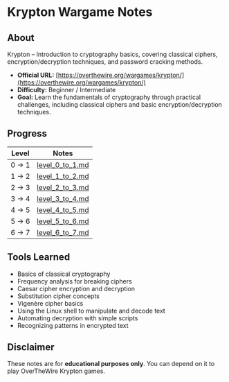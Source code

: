 # Krypton Wargame Notes

## About
Krypton – Introduction to cryptography basics, covering classical ciphers, encryption/decryption techniques, and password cracking methods.

- **Official URL:** [https://overthewire.org/wargames/krypton/](https://overthewire.org/wargames/krypton/)
- **Difficulty:** Beginner / Intermediate
- **Goal:** Learn the fundamentals of cryptography through practical challenges, including classical ciphers and basic encryption/decryption techniques.

## Progress
| Level  | Notes |
|--------|--------|
| 0 → 1  | [level_0_to_1.md](./level_0_to_1.md)   |
| 1 → 2  | [level_1_to_2.md](./level_1_to_2.md)   |
| 2 → 3  | [level_2_to_3.md](./level_2_to_3.md)   |
| 3 → 4  | [level_3_to_4.md](./level_3_to_4.md)   |
| 4 → 5  | [level_4_to_5.md](./level_4_to_5.md)   |
| 5 → 6  | [level_5_to_6.md](./level_5_to_6.md)   |
| 6 → 7  | [level_6_to_7.md](./level_6_to_7.md)   |

## Tools Learned
- Basics of classical cryptography
- Frequency analysis for breaking ciphers
- Caesar cipher encryption and decryption
- Substitution cipher concepts
- Vigenère cipher basics
- Using the Linux shell to manipulate and decode text
- Automating decryption with simple scripts
- Recognizing patterns in encrypted text

## Disclaimer
These notes are for **educational purposes only**. You can depend on it to play OverTheWire Krypton games.